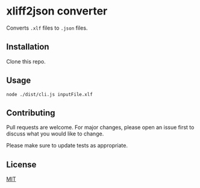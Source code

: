 # xliff2json converter

Converts `.xlf` files to `.json` files.

## Installation

Clone this repo.

## Usage

```node
node ./dist/cli.js inputFile.xlf
```

## Contributing

Pull requests are welcome. For major changes, please open an issue first to discuss what you would like to change.

Please make sure to update tests as appropriate.

## License

[MIT](https://choosealicense.com/licenses/mit/)
